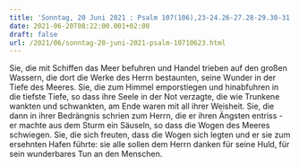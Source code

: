 ```yaml
---
title: 'Sonntag, 20 Juni 2021 : Psalm 107(106),23-24.26-27.28-29.30-31.'
date: 2021-06-20T08:22:00.001+02:00
draft: false
url: /2021/06/sonntag-20-juni-2021-psalm-10710623.html
---
```


Sie, die mit Schiffen das Meer befuhren und Handel trieben auf den großen Wassern, die dort die Werke des Herrn bestaunten, seine Wunder in der Tiefe des Meeres. Sie, die zum Himmel emporstiegen und hinabfuhren in die tiefste Tiefe, so dass ihre Seele in der Not verzagte, die wie Trunkene wankten und schwankten, am Ende waren mit all ihrer Weisheit. Sie, die dann in ihrer Bedrängnis schrien zum Herrn, die er ihren Ängsten entriss - er machte aus dem Sturm ein Säuseln, so dass die Wogen des Meeres schwiegen. Sie, die sich freuten, dass die Wogen sich legten und er sie zum ersehnten Hafen führte: sie alle sollen dem Herrn danken für seine Huld, für sein wunderbares Tun an den Menschen.